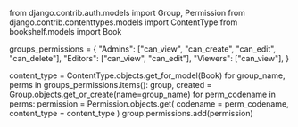 from django.contrib.auth.models import Group, Permission
from django.contrib.contenttypes.models import ContentType
from bookshelf.models import Book

groups_permissions = {
    "Admins": ["can_view", "can_create", "can_edit", "can_delete"],
    "Editors": ["can_view", "can_edit"],
    "Viewers": ["can_view"],
}

content_type = ContentType.objects.get_for_model(Book)
for group_name, perms in groups_permissions.items():
    group, created = Group.objects.get_or_create(name=group_name)
    for perm_codename in perms:
        permission = Permission.objects.get(
            codename = perm_codename,
            content_type = content_type
        )
        group.permissions.add(permission)